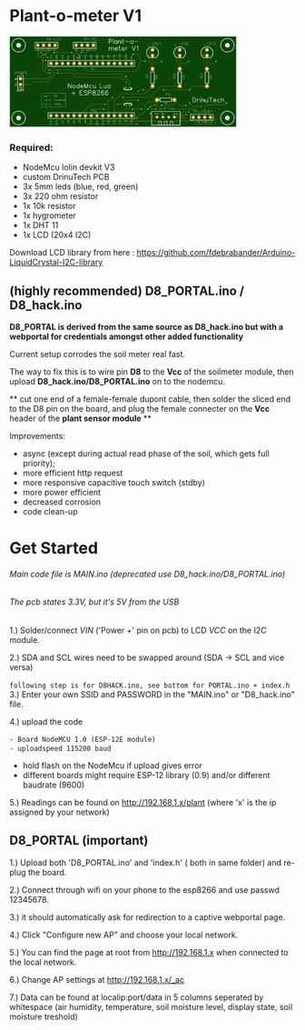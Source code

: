 # Plant-o-meter V1

<img src="https://github.com/liquidrinu/Arduino/blob/master/plantometer_pcb.png"  width="400">

### Required:
- NodeMcu lolin devkit V3
- custom DrinuTech PCB
- 3x 5mm leds (blue, red, green)
- 3x 220 ohm resistor
- 1x 10k resistor
- 1x hygrometer
- 1x DHT 11
- 1x LCD (20x4 I2C)

Download LCD library from here : https://github.com/fdebrabander/Arduino-LiquidCrystal-I2C-library

## (highly recommended) D8_PORTAL.ino / D8_hack.ino 

**D8_PORTAL is derived from the same source as D8_hack.ino but with a webportal for credentials amongst other added functionality**

Current setup corrodes the soil meter real fast.

The way to fix this is to wire pin **D8** to the **Vcc** of the soilmeter module, then upload **D8_hack.ino/D8_PORTAL.ino** on to the nodemcu.

** cut one end of a female-female dupont cable, then solder the sliced end to the D8 pin on the board, and plug the female connecter on the **Vcc** header of the **plant sensor module** **

Improvements:

- async (except during actual read phase of the soil, which gets full priority);
- more efficient http request
- more responsive capacitive touch switch (stdby)
- more power efficient
- decreased corrosion
- code clean-up

# Get Started

###### Main code file is MAIN.ino (deprecated use D8_hack.ino/D8_PORTAL.ino)
###### The pcb states 3.3V, but it's 5V from the USB

1.) Solder/connect *VIN* ('Power +' pin on pcb) to LCD *VCC* on the I2C module. 

2.) SDA and SCL wires need to be swapped around (SDA -> SCL and vice versa)

```following step is for D8HACK.ino, see bottom for PORTAL.ino + index.h```
3.) Enter your own SSID and PASSWORD in the "MAIN.ino" or "D8_hack.ino" file.

4.) upload the code
```
- Board NodeMCU 1.0 (ESP-12E module)
- uploadspeed 115200 baud
```
* hold flash on the NodeMcu if upload gives error
* different boards might require ESP-12 library (0.9) and/or different baudrate (9600)

5.) Readings can be found on http://192.168.1.x/plant (where 'x' is the ip assigned by your network)

## D8_PORTAL (important)

1.) Upload both 'D8_PORTAL.ino' and 'index.h' ( both in same folder) and re-plug the board.

2.) Connect through wifi on your phone to the esp8266 and use passwd 12345678.

3.) it should automatically ask for redirection to a captive webportal page.

4.) Click "Configure new AP" and choose your local network.

5.) You can find the page at root from http://192.168.1.x when connected to the local network.

6.) Change AP settings at http://192.168.1.x/_ac

7.) Data can be found at localip:port/data in 5 columns seperated by whitespace (air humidity, temperature, soil moisture level, display state, soil moisture treshold)

